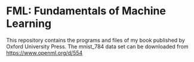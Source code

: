 # FML: Fundamentals of Machine Learning
This repository contains the programs and files of my book published by Oxford University Press. 
The mnist_784 data set can be downloaded from https://www.openml.org/d/554
